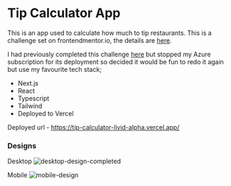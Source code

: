 # Tip Calculator App

This is an app used to calculate how much to tip restaurants. This is a challenge set on frontendmentor.io, the details are [here](https://www.frontendmentor.io/challenges/tip-calculator-app-ugJNGbJUX).

I had previously completed this challenge [here](https://github.com/puyanwei/fe-practice) but stopped my Azure subscription for its deployment so decided it would be fun to redo it again but use my favourite tech stack;

- Next.js
- React
- Typescript
- Tailwind
- Deployed to Vercel

Deployed url - https://tip-calculator-livid-alpha.vercel.app/

### Designs

Desktop
![desktop-design-completed](https://user-images.githubusercontent.com/14803518/223419624-3ef4b5d5-5c3d-43a8-b06e-64cdc3a539e8.jpg)

Mobile
![mobile-design](https://user-images.githubusercontent.com/14803518/223419631-ceb21335-3463-40ac-8040-68682954b543.jpg)
